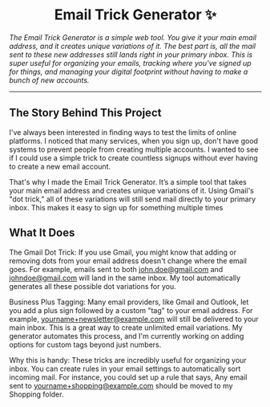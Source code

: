 <h1 align="center">Email Trick Generator ✨
</h1><i>The Email Trick Generator is a simple web tool. You give it your main email address, and it creates unique variations of it. The best part is, all the mail sent to these new addresses still lands right in your primary inbox. This is super useful for organizing your emails, tracking where you've signed up for things, and managing your digital footprint without having to make a bunch of new accounts.</i>

- - -

## The Story Behind This Project

I've always been interested in finding ways to test the limits of online platforms. I noticed that many services, when you sign up, don't have good systems to prevent people from creating multiple accounts. I wanted to see if I could use a simple trick to create countless signups without ever having to create a new email account.

That's why I made the Email Trick Generator. It’s a simple tool that takes your main email address and creates unique variations of it. Using Gmail's "dot trick," all of these variations will still send mail directly to your primary inbox. This makes it easy to sign up for something multiple times

## What It Does
The Gmail Dot Trick: If you use Gmail, you might know that adding or removing dots from your email address doesn't change where the email goes. For example, emails sent to both john.doe@gmail.com and johndoe@gmail.com will land in the same inbox. My tool automatically generates all these possible dot variations for you.

Business Plus Tagging: Many email providers, like Gmail and Outlook, let you add a plus sign followed by a custom "tag" to your email address. For example, yourname+newsletter@example.com will still be delivered to your main inbox. This is a great way to create unlimited email variations. My generator automates this process, and I'm currently working on adding options for custom tags beyond just numbers.

Why this is handy: These tricks are incredibly useful for organizing your inbox. You can create rules in your email settings to automatically sort incoming mail. For instance, you could set up a rule that says, Any email sent to yourname+shopping@example.com should be moved to my Shopping folder.


